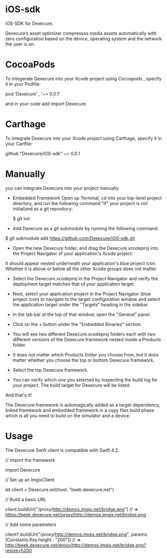 # iOS-sdk
iOS-SDK for Dexecure.

Dexecure’s asset optimizer compresses media assets automatically with zero configuration based on the device, operating system and the network the user is on.

# CocoaPods
To integerate Dexecure into your Xcode project using Cocoapods , specify it in your Podfile:

pod 'Dexecure' , '~> 0.0.1'

and in your code add import Dexecure.

# Carthage 

To integrate Dexecure into your Xcode project using Carthage, specify it in your Cartfile:

github "Dexecure/iOS-sdk" ~> 0.0.1


# Manually

you can integrate Dexecure into your project manually.

* Embedded Framework
  Open up Terminal, cd into your top-level project directory, and run the following command "if" your project is not        initialized as a git repository:
  
  $ git init
  
* Add Dexecure as a git submodule by running the following command:

$ git submodule add https://github.com/Dexecure/iOS-sdk.git

* Open the new Dexecure folder, and drag the Dexecure.xcodeproj into the Project Navigator of your application's Xcode project.

It should appear nested underneath your application's blue project icon. Whether it is above or below all the other Xcode  groups does not matter.

* Select the Dexecure.xcodeproj in the Project Navigator and verify the deployment target matches that of your application   target.

* Next, select your application project in the Project Navigator (blue project icon) to navigate to the target configuration window and select the application target under the "Targets" heading in the sidebar.

* In the tab bar at the top of that window, open the "General" panel.

* Click on the + button under the "Embedded Binaries" section.

* You will see two different Dexecure.xcodeproj folders each with two different versions of the Dexecure.framework nested inside a Products folder.

* It does not matter which Products folder you choose from, but it does matter whether you choose the top or bottom Dexecure.framework.

* Select the top Dexecure.framework.

* You can verify which one you selected by inspecting the build log for your project. The build target for Dexecure will be listed.

And that's it!

The Dexecure.framework is automagically added as a target dependency, linked framework and embedded framework in a copy files build phase which is all you need to build on the simulator and a device.

# Usage

The Dexecure Swift client is compatible with Swift 4.2.

// Import the framework

   import Dexecure

// Set up an ImgixClient

   let client = Dexecure.init(host: "beek.dexecure.net")

// Build a basic URL

  client.buildUrl("/proxy/http://demos.imgix.net/bridge.png") // =>  https://beek.dexecure.net/proxy/http://demos.imgix.net/bridge.png

// Add some parameters

  client?.buildUrl("/proxy/http://demos.imgix.net/bridge.png", params: [Constants.Key.height : "200"]) // => http://beek.dexecure.net/proxy/http://demos.imgix.net/bridge.png?resize=h200

